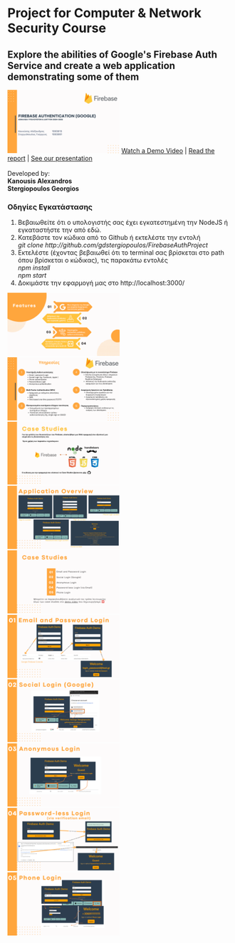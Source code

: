 <h1>Project for Computer & Network Security Course</h1>
<h2>Explore the abilities of Google's Firebase Auth Service and create a web application demonstrating some of them</h2>
<img src="media/1.png" style="width:50%;height:50%">
<a href="https://www.youtube.com/watch?v=JdAe3T6hp6E">Watch a Demo Video</a> | <a href="report.pdf">Read the report</a> | <a href="presentation.pdf">See our presentation </a> 
<br><br>
Developed by:<br>
<strong>Kanousis Alexandros</strong><br>
<strong>Stergiopoulos Georgios</strong>

<h3>Οδηγίες Εγκατάστασης</h3>
<ol>
  <li>Βεβαιωθείτε ότι ο υπολογιστής σας έχει εγκατεστημένη την NodeJS ή εγκαταστήστε την από <a href="https://nodejs.org/en/download/current"></a>εδώ.</li>
  <li>Κατεβάστε τον κώδικα από το Github ή εκτελέστε την εντολή</li>
  <i>git clone http://github.com/gdstergiopoulos/FirebaseAuthProject</i>
  <li>Εκτελέστε (έχοντας βεβαιωθεί ότι το terminal σας βρίσκεται στο path όπου βρίσκεται ο κώδικας), τις παρακάτω εντολές</li>
  <i>npm install<br>npm start</i>
  <li>Δοκιμάστε την εφαρμογή μας στο http://localhost:3000/</li>
</ol>
<img src="media/2.png" style="width:50%;height:50%">
<img src="media/3.png" style="width:50%;height:50%">
<img src="media/4.png" style="width:50%;height:50%">
<img src="media/5.png" style="width:50%;height:50%">
<img src="media/6.png" style="width:50%;height:50%">
<img src="media/7.png" style="width:50%;height:50%">
<img src="media/8.png" style="width:50%;height:50%">
<img src="media/9.png" style="width:50%;height:50%">
<img src="media/10.png" style="width:50%;height:50%">
<img src="media/11.png" style="width:50%;height:50%">


